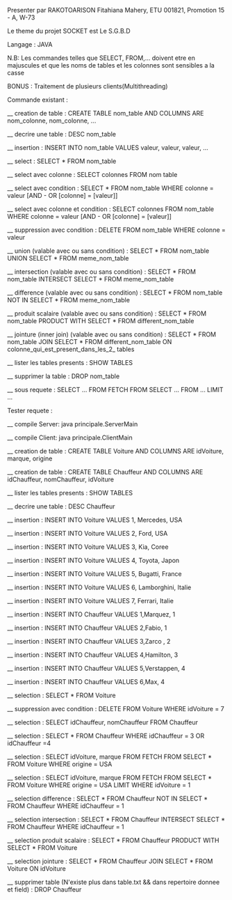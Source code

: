 Presenter par RAKOTOARISON Fitahiana Mahery, ETU 001821, Promotion 15 - A, W-73

Le theme du projet SOCKET est Le S.G.B.D

Langage : JAVA

N.B: Les commandes telles que SELECT, FROM,... doivent etre en majuscules et que les noms de tables et les colonnes sont sensibles a la casse

BONUS : Traitement de plusieurs clients(Multithreading)

Commande existant :

__ creation de table : CREATE TABLE nom_table AND COLUMNS ARE nom_colonne, nom_colonne, ...

__ decrire une table : DESC nom_table

__ insertion : INSERT INTO nom_table VALUES valeur, valeur, valeur, ...

__ select : SELECT * FROM nom_table

__ select avec colonne : SELECT colonnes FROM nom table

__ select avec condition : SELECT * FROM nom_table WHERE colonne = valeur [AND - OR [colonne] = [valeur]]

__ select avec colonne et condition : SELECT colonnes FROM nom_table WHERE colonne = valeur [AND - OR [colonne] = [valeur]]

__ suppression avec condition : DELETE FROM nom_table  WHERE colonne = valeur

__ union (valable avec ou sans condition) : SELECT * FROM nom_table UNION SELECT * FROM meme_nom_table

__ intersection (valable avec ou sans condition) : SELECT * FROM nom_table INTERSECT SELECT * FROM meme_nom_table

__ difference (valable avec ou sans condition) : SELECT * FROM nom_table NOT IN SELECT * FROM meme_nom_table

__ produit scalaire (valable avec ou sans condition) : SELECT * FROM nom_table PRODUCT WITH SELECT * FROM different_nom_table

__ jointure (inner join) (valable avec ou sans condition) :  SELECT * FROM nom_table JOIN SELECT * FROM different_nom_table ON colonne_qui_est_present_dans_les_2_ tables

__ lister les tables presents : SHOW TABLES

__ supprimer la table : DROP nom_table

__ sous requete : SELECT ... FROM FETCH FROM SELECT ... FROM ... LIMIT ...

Tester requete :

__ compile Server: java principale.ServerMain 

__ compile Client: java principale.ClientMain

__ creation de table : CREATE TABLE Voiture AND COLUMNS ARE idVoiture, marque, origine

__ creation de table : CREATE TABLE Chauffeur AND COLUMNS ARE idChauffeur, nomChauffeur, idVoiture

__ lister les tables presents : SHOW TABLES

__ decrire une table : DESC Chauffeur

__ insertion : INSERT INTO Voiture VALUES 1, Mercedes, USA

__ insertion : INSERT INTO Voiture VALUES 2, Ford, USA

__ insertion : INSERT INTO Voiture VALUES 3, Kia, Coree

__ insertion : INSERT INTO Voiture VALUES 4, Toyota, Japon

__ insertion : INSERT INTO Voiture VALUES 5, Bugatti, France

__ insertion : INSERT INTO Voiture VALUES 6, Lamborghini, Italie

__ insertion : INSERT INTO Voiture VALUES 7, Ferrari, Italie

__ insertion : INSERT INTO Chauffeur VALUES 1,Marquez, 1

__ insertion : INSERT INTO Chauffeur VALUES 2,Fabio, 1

__ insertion : INSERT INTO Chauffeur VALUES 3,Zarco , 2

__ insertion : INSERT INTO Chauffeur VALUES 4,Hamilton, 3

__ insertion : INSERT INTO Chauffeur VALUES 5,Verstappen, 4

__ insertion : INSERT INTO Chauffeur VALUES 6,Max, 4

__ selection : SELECT * FROM Voiture

__ suppression avec condition : DELETE FROM Voiture WHERE idVoiture = 7

__ selection : SELECT idChauffeur, nomChauffeur FROM Chauffeur

__ selection : SELECT * FROM Chauffeur WHERE idChauffeur = 3 OR idChauffeur =4

__ selection : SELECT idVoiture, marque FROM FETCH FROM SELECT * FROM Voiture WHERE origine = USA

__ selection : SELECT idVoiture, marque FROM FETCH FROM SELECT * FROM Voiture WHERE origine = USA LIMIT WHERE idVoiture = 1

__ selection difference : SELECT * FROM Chauffeur NOT IN SELECT * FROM Chauffeur WHERE idChauffeur = 1

__ selection intersection : SELECT * FROM Chauffeur INTERSECT SELECT * FROM Chauffeur WHERE idChauffeur = 1

__ selection produit scalaire : SELECT * FROM Chauffeur PRODUCT WITH SELECT * FROM Voiture

__ selection jointure : SELECT * FROM Chauffeur JOIN SELECT * FROM Voiture ON idVoiture

__ supprimer table (N'existe plus dans table.txt && dans repertoire donnee et field) : DROP Chauffeur 